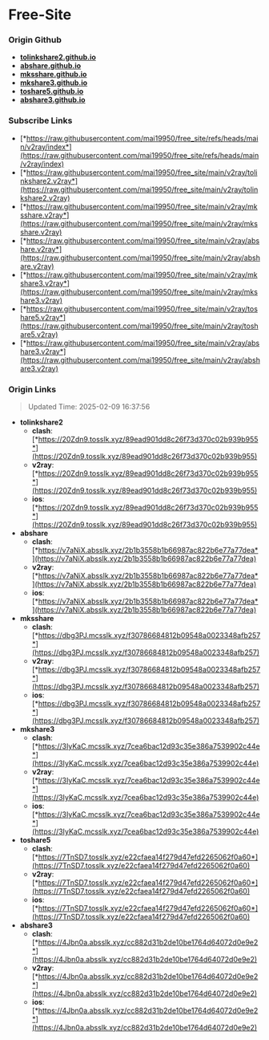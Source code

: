 # Free-Site

### Origin Github

- [**tolinkshare2.github.io**](https://github.com/tolinkshare2/tolinkshare2.github.io)
- [**abshare.github.io**](https://github.com/abshare/abshare.github.io)
- [**mksshare.github.io**](https://github.com/mksshare/mksshare.github.io)
- [**mkshare3.github.io**](https://github.com/mkshare3/mkshare3.github.io)
- [**toshare5.github.io**](https://github.com/toshare5/toshare5.github.io)
- [**abshare3.github.io**](https://github.com/abshare3/abshare3.github.io)

### Subscribe Links

- [*https://raw.githubusercontent.com/mai19950/free_site/refs/heads/main/v2ray/index*](https://raw.githubusercontent.com/mai19950/free_site/refs/heads/main/v2ray/index)
- [*https://raw.githubusercontent.com/mai19950/free_site/main/v2ray/tolinkshare2.v2ray*](https://raw.githubusercontent.com/mai19950/free_site/main/v2ray/tolinkshare2.v2ray)
- [*https://raw.githubusercontent.com/mai19950/free_site/main/v2ray/mksshare.v2ray*](https://raw.githubusercontent.com/mai19950/free_site/main/v2ray/mksshare.v2ray)
- [*https://raw.githubusercontent.com/mai19950/free_site/main/v2ray/abshare.v2ray*](https://raw.githubusercontent.com/mai19950/free_site/main/v2ray/abshare.v2ray)
- [*https://raw.githubusercontent.com/mai19950/free_site/main/v2ray/mkshare3.v2ray*](https://raw.githubusercontent.com/mai19950/free_site/main/v2ray/mkshare3.v2ray)
- [*https://raw.githubusercontent.com/mai19950/free_site/main/v2ray/toshare5.v2ray*](https://raw.githubusercontent.com/mai19950/free_site/main/v2ray/toshare5.v2ray)
- [*https://raw.githubusercontent.com/mai19950/free_site/main/v2ray/abshare3.v2ray*](https://raw.githubusercontent.com/mai19950/free_site/main/v2ray/abshare3.v2ray)

### Origin Links

> Updated Time: 2025-02-09 16:37:56

- **tolinkshare2**
  - **clash**: [*https://20Zdn9.tosslk.xyz/89ead901dd8c26f73d370c02b939b955*](https://20Zdn9.tosslk.xyz/89ead901dd8c26f73d370c02b939b955)
  - **v2ray**: [*https://20Zdn9.tosslk.xyz/89ead901dd8c26f73d370c02b939b955*](https://20Zdn9.tosslk.xyz/89ead901dd8c26f73d370c02b939b955)
  - **ios**: [*https://20Zdn9.tosslk.xyz/89ead901dd8c26f73d370c02b939b955*](https://20Zdn9.tosslk.xyz/89ead901dd8c26f73d370c02b939b955)
- **abshare**
  - **clash**: [*https://v7aNiX.absslk.xyz/2b1b3558b1b66987ac822b6e77a77dea*](https://v7aNiX.absslk.xyz/2b1b3558b1b66987ac822b6e77a77dea)
  - **v2ray**: [*https://v7aNiX.absslk.xyz/2b1b3558b1b66987ac822b6e77a77dea*](https://v7aNiX.absslk.xyz/2b1b3558b1b66987ac822b6e77a77dea)
  - **ios**: [*https://v7aNiX.absslk.xyz/2b1b3558b1b66987ac822b6e77a77dea*](https://v7aNiX.absslk.xyz/2b1b3558b1b66987ac822b6e77a77dea)
- **mksshare**
  - **clash**: [*https://dbg3PJ.mcsslk.xyz/f30786684812b09548a0023348afb257*](https://dbg3PJ.mcsslk.xyz/f30786684812b09548a0023348afb257)
  - **v2ray**: [*https://dbg3PJ.mcsslk.xyz/f30786684812b09548a0023348afb257*](https://dbg3PJ.mcsslk.xyz/f30786684812b09548a0023348afb257)
  - **ios**: [*https://dbg3PJ.mcsslk.xyz/f30786684812b09548a0023348afb257*](https://dbg3PJ.mcsslk.xyz/f30786684812b09548a0023348afb257)
- **mkshare3**
  - **clash**: [*https://3IyKaC.mcsslk.xyz/7cea6bac12d93c35e386a7539902c44e*](https://3IyKaC.mcsslk.xyz/7cea6bac12d93c35e386a7539902c44e)
  - **v2ray**: [*https://3IyKaC.mcsslk.xyz/7cea6bac12d93c35e386a7539902c44e*](https://3IyKaC.mcsslk.xyz/7cea6bac12d93c35e386a7539902c44e)
  - **ios**: [*https://3IyKaC.mcsslk.xyz/7cea6bac12d93c35e386a7539902c44e*](https://3IyKaC.mcsslk.xyz/7cea6bac12d93c35e386a7539902c44e)
- **toshare5**
  - **clash**: [*https://7TnSD7.tosslk.xyz/e22cfaea14f279d47efd2265062f0a60*](https://7TnSD7.tosslk.xyz/e22cfaea14f279d47efd2265062f0a60)
  - **v2ray**: [*https://7TnSD7.tosslk.xyz/e22cfaea14f279d47efd2265062f0a60*](https://7TnSD7.tosslk.xyz/e22cfaea14f279d47efd2265062f0a60)
  - **ios**: [*https://7TnSD7.tosslk.xyz/e22cfaea14f279d47efd2265062f0a60*](https://7TnSD7.tosslk.xyz/e22cfaea14f279d47efd2265062f0a60)
- **abshare3**
  - **clash**: [*https://4Jbn0a.absslk.xyz/cc882d31b2de10be1764d64072d0e9e2*](https://4Jbn0a.absslk.xyz/cc882d31b2de10be1764d64072d0e9e2)
  - **v2ray**: [*https://4Jbn0a.absslk.xyz/cc882d31b2de10be1764d64072d0e9e2*](https://4Jbn0a.absslk.xyz/cc882d31b2de10be1764d64072d0e9e2)
  - **ios**: [*https://4Jbn0a.absslk.xyz/cc882d31b2de10be1764d64072d0e9e2*](https://4Jbn0a.absslk.xyz/cc882d31b2de10be1764d64072d0e9e2)
